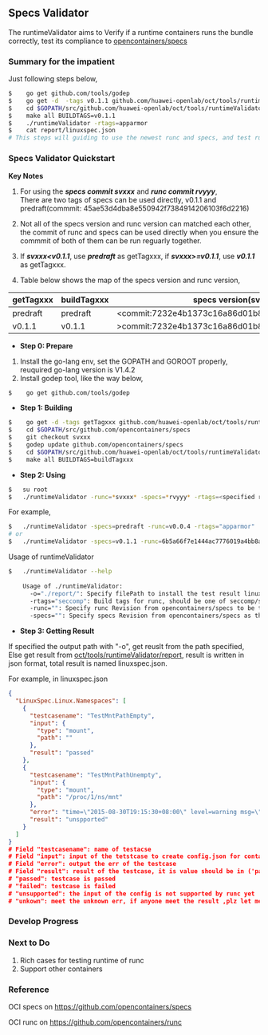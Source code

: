 ## Specs Validator       
      
The runtimeValidator aims to Verify if a runtime containers runs the bundle correctly, test its compliance to [opencontainers/specs](https://github.com/opencontainers/specs)      


### Summary for the impatient      
Just following steps below,      
``` bash
$    go get github.com/tools/godep                                               #install godep tool requested     
$    go get -d  -tags v0.1.1 github.com/huawei-openlab/oct/tools/runtimeValidator  #get source code       
$    cd $GOPATH/src/github.com/huawei-openlab/oct/tools/runtimeValidator                      #change dir to spcsValidator
$    make all BUILDTAGS=v0.1.1                                                   #build runtimeValidator      
$    ./runtimeValidator -rtags=apparmor                                            #run runtimeValidator     
$    cat report/linuxspec.json                                                   #get result       
# This steps will guiding to use the newest runc and specs, and test runc with buildtags=apparmor   
```     
      


### Specs Validator Quickstart
                
**Key Notes**        

1. For using the ***specs commit svxxx*** and ***runc commit rvyyy***,       
   There are two tags of specs can be used directly, v0.1.1 and predraft(commmit: 45ae53d4dba8e550942f7384914206103f6d2216)     

2. Not all of the specs version and runc version can matched each other, the commit of runc and specs can be used directly when you ensure the commmit of both of them can be run reguarly together.     

3. If ***svxxx<v0.1.1***, use ***predraft*** as getTagxxx, if ***svxxx>=v0.1.1***, use ***v0.1.1*** as getTagxxx.     

4. Table below shows the map of the specs version and runc version,       
              

| getTagxxx|  buildTagxxx|             specs version(svxxx)                 |            runc version(rvyyy)                     |
| -----    | ------------| ------------------------------------------------ | -------------------------------------------------- |
| predraft | predraft    |  <commit:7232e4b1373c16a86d01b810c07749a1ba6124b1 |  <commmit:ea5032bc5e6ecab53b2cac14d63667868ac03bf6  |
| v0.1.1   | v0.1.1      |  >commit:7232e4b1373c16a86d01b810c07749a1ba6124b1 |  >commmit:ea5032bc5e6ecab53b2cac14d63667868ac03bf6  |



- **Step 0: Prepare**     

1. Install the go-lang env, set the GOPATH and GOROOT properly, reuquired go-lang version is V1.4.2      
2. Install godep tool, like the way below,
``` bash
$    go get github.com/tools/godep
```    
     
- **Step 1: Building**        

       
``` bash
$    go get -d -tags getTagxxx github.com/huawei-openlab/oct/tools/runtimeValidator
$    cd $GOPATH/src/github.com/opencontainers/specs
$    git checkout svxxx    
$    godep update github.com/opencontainers/specs
$    cd $GOPATH/src/github.com/huawei-openlab/oct/tools/runtimeValidator
$    make all BUILDTAGS=buildTagxxx    
```     
     
     
- **Step 2: Using**     
       
      
``` bash
$   su root
$   ./runtimeValidator -runc=*svxxx* -specs=*rvyyy* -rtags=<specified runc build tags> -o=<output path>    
```      
For example,      
``` bash
$   ./runtimeValidator -specs=predraft -runc=v0.0.4 -rtags="apparmor"    
# or    
$   ./runtimeValidator -specs=v0.1.1 -runc=6b5a66f7e1444ac7776019a4bb8ad0b93584685d -rtags="apparmor"
```

Usage of runtimeValidator      
``` bash    
$   ./runtimeValidator --help     
    
    Usage of ./runtimeValidator:       
      -o="./report/": Specify filePath to install the test result linuxspec.json     
      -rtags="seccomp": Build tags for runc, should be one of seccomp/selinux/apparmor, keep empty to using seccomp      
      -runc="": Specify runc Revision from opencontainers/specs to be tested, in the form of commit id, keep empty to using the newest commit of [opencontainers/runc](https://github.com/opencontainers/runc       
      -specs="": Specify specs Revision from opencontainers/specs as the benchmark, in the form of commit id, keep empty to using the newest commit of [opencontainers/specs](https://github.com/opencontainers/specs)
```


    
- **Step 3: Getting Result**     

If specified the output path with "-o", get reuslt from the path specified,      
Else get result from [oct/tools/runtimeValidator/report](./report/), result is written in json format, total result is named linuxspec.json.
      
For example, in linuxspec.json
``` json
{
  "LinuxSpec.Linux.Namespaces": [
    {
      "testcasename": "TestMntPathEmpty",
      "input": {
        "type": "mount",
        "path": ""
      },
      "result": "passed"
    },
    {
      "testcasename": "TestMntPathUnempty",
      "input": {
        "type": "mount",
        "path": "/proc/1/ns/mnt"
      },
      "error": "time=\"2015-08-30T19:15:30+08:00\" level=warning msg=\"exit status 1\" \ntime=\"2015-08-30T19:15:30+08:00\" level=warning msg=\"open /sys/fs/cgroup/freezer/user/1000.user/c2.session/oct/freezer.state: no such file or directory\" \ntime=\"2015-08-30T19:15:30+08:00\" level=warning msg=\"open /sys/fs/cgroup/devices/user/1000.user/c2.session/oct/cgroup.procs: no such file or directory\" \ntime=\"2015-08-30T19:15:30+08:00\" level=fatal msg=\"Container start failed: [8] System error: invalid argument\" \nexit status 1",
      "result": "unspported"
    }
  ]
}
# Field "testcasename": name of testacse
# Field "input": input of the tetstcase to create config.json for containers, left value is the obj in (https://github.com/opencontainers/specs), right value is the value of the obj in left.
# Field "error": output the err of the testcase
# Field "result": result of the testcase, it is value should be in ('passed', 'failed', 'unsupportd', 'unknown')
# "passed": testcase is passed
# "failed": testcase is failed
# "unsupported": the input of the config is not supported by runc yet
# "unkown": meet the unknown err, if anyone meet the result ,plz let me know
```

### Develop Progress

### Next to Do 

1. Rich cases for testing runtime of runc
2. Support other containers

### Reference
OCI specs on https://github.com/opencontainers/specs   

OCI runc on https://github.com/opencontainers/runc
